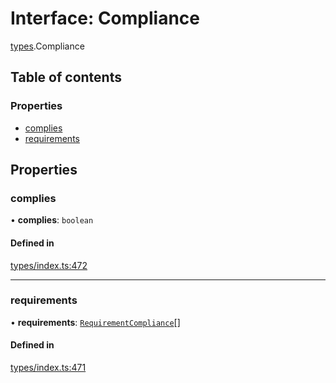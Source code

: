 # Interface: Compliance

[types](../wiki/types).Compliance

## Table of contents

### Properties

- [complies](../wiki/types.Compliance#complies)
- [requirements](../wiki/types.Compliance#requirements)

## Properties

### complies

• **complies**: `boolean`

#### Defined in

[types/index.ts:472](https://github.com/PolymathNetwork/polymesh-sdk/blob/49113a20/src/types/index.ts#L472)

___

### requirements

• **requirements**: [`RequirementCompliance`](../wiki/types.RequirementCompliance)[]

#### Defined in

[types/index.ts:471](https://github.com/PolymathNetwork/polymesh-sdk/blob/49113a20/src/types/index.ts#L471)
